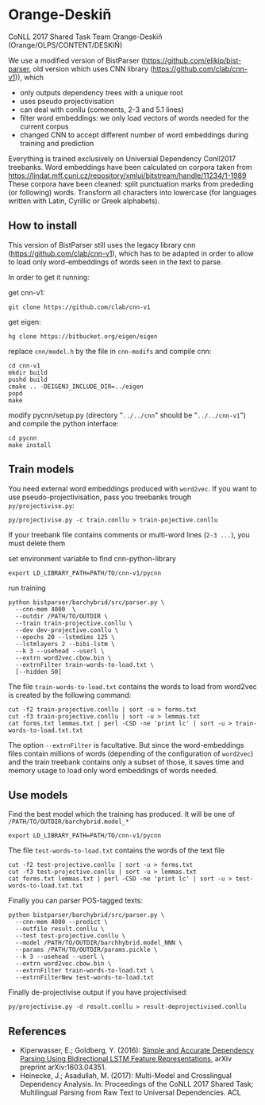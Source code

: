# Orange-Deskiñ
CoNLL 2017 Shared Task Team Orange-Deskiñ (Orange/OLPS/CONTENT/DESKIÑ)

We use a modified version of BistParser
(https://github.com/elikip/bist-parser, old version which uses CNN
library (https://github.com/clab/cnn-v1)), which
  * only outputs dependency trees with a unique root
  * uses pseudo projectivisation
  * can deal with conllu (comments, 2-3 and 5.1 lines)
  * filter word embeddings: we only load vectors of words needed for the current corpus
  * changed CNN to accept different number of word embeddings during training and prediction

Everything is trained exclusively on Universial Dependency Conll2017 treebanks.
Word embeddings have been calculated on corpora taken from https://lindat.mff.cuni.cz/repository/xmlui/bitstream/handle/11234/1-1989
These corpora have been cleaned: split punctuation marks from prededing (or following) words. Transform all characters into lowercase (for languages written with Latin, Cyrillic or Greek alphabets).

## How to install

This version of BistParser still uses the legacy library cnn
(https://github.com/clab/cnn-v1), which has to be adapted in order to allow
to load only word-embeddings of words seen in the text to parse.

In order to get it running:

get cnn-v1:

    git clone https://github.com/clab/cnn-v1

get eigen:

    hg clone https://bitbucket.org/eigen/eigen

replace `cnn/model.h` by the file in `cnn-modifs` and
compile cnn:

    cd cnn-v1
    mkdir build
    pushd build
    cmake .. -DEIGEN3_INCLUDE_DIR=../eigen
    popd
    make

modify pycnn/setup.py (directory "`../../cnn`" should be "`../../cnn-v1`") and compile the python interface:

    cd pycnn
    make install

## Train models

You need external word embeddings produced with `word2vec`.
If you want to use pseudo-projectivisation, pass you treebanks trough `py/projectivise.py`:

    py/projectivise.py -c train.conllu > train-pojective.conllu

If your treebank file contains comments or multi-word lines (`2-3 ...`), you must delete
them

set environment variable to find cnn-python-library

    export LD_LIBRARY_PATH=PATH/TO/cnn-v1/pycnn
  

run training

    python bistparser/barchybrid/src/parser.py \
      --cnn-mem 4000  \
      --outdir /PATH/TO/OUTDIR \
      --train train-projective.conllu \
      --dev dev-projective.conllu \
      --epochs 20 --lstmdims 125 \
      --lstmlayers 2 --bibi-lstm \
      --k 3 --usehead --userl \
      --extrn word2vec.cbow.bin \
      --extrnFilter train-words-to-load.txt \
      [--hidden 50]


The file `train-words-to-load.txt` contains the words to load from word2vec is created by the
following command:

    cut -f2 train-projective.conllu | sort -u > forms.txt
    cut -f3 train-projective.conllu | sort -u > lemmas.txt
    cat forms.txt lemmas.txt | perl -CSD -ne 'print lc' | sort -u > train-words-to-load.txt.txt

The option `--extrnFilter` is facultative. But since the word-embeddings
files contain millions of words (depending of the configuration of
`word2vec`) and the train treebank contains only a subset of those, it saves
time and memory usage to load only word embeddings of words needed.


## Use models
Find the best model which the training has produced. It will be one of
`/PATH/TO/OUTDIR/barchybrid.model_*`

    export LD_LIBRARY_PATH=PATH/TO/cnn-v1/pycnn

The file `test-words-to-load.txt` contains the words of the text file

    cut -f2 test-projective.conllu | sort -u > forms.txt
    cut -f3 test-projective.conllu | sort -u > lemmas.txt
    cat forms.txt lemmas.txt | perl -CSD -ne 'print lc' | sort -u > test-words-to-load.txt.txt

Finally you can parser POS-tagged texts:

    python bistparser/barchybrid/src/parser.py \
      --cnn-mem 4000 --predict \
      --outfile result.conllu \
      --test test-projective.conllu \
      --model /PATH/TO/OUTDIR/barchhybrid.model_NNN \
      --params /PATH/TO/OUTDIR/params.pickle \
      --k 3 --usehead --userl \
      --extrn word2vec.cbow.bin \
      --extrnFilter train-words-to-load.txt \
      --extrnFilterNew test-words-to-load.txt


Finally de-projectivise output if you have projectivised:

    py/projectivise.py -d result.conllu > result-deprojectivised.conllu


## References

 * Kiperwasser, E.; Goldberg, Y. (2016): [Simple and Accurate Dependency Parsing Using Bidirectional LSTM Feature Representations](https://www.transacl.org/ojs/index.php/tacl/article/viewFile/885/198), arXiv preprint arXiv:1603.04351.
 * Heinecke, J.; Asadullah, M. (2017): Multi-Model and Crosslingual Dependency Analysis. In: Proceedings of the CoNLL 2017 Shared Task; Multilingual Parsing from Raw Text to Universal Dependencies. ACL



